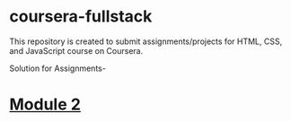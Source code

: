 # coursera-fullstack

This repository is created to submit assignments/projects for HTML, CSS, and JavaScript course on Coursera.

Solution for Assignments-
# [Module 2](https://dhruv2502.github.io/coursera-fullstack/Module_2/)
